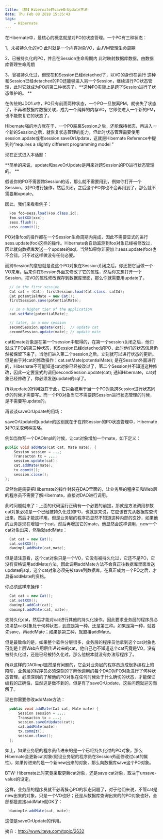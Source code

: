 ```yaml
---
title: 【摘】Hibernate的saveOrUpdate方法
date: Thu Feb 08 2018 15:35:43
tags:
	- Hibernate
---
```


在Hibernate中，最核心的概念就是对PO的状态管理。一个PO有三种状态： 

1、未被持久化的VO 
此时就是一个内存对象VO，由JVM管理生命周期 

2、已被持久化的PO，并且在Session生命周期内 
此时映射数据库数据，由数据库管理生命周期 

3、曾被持久化过，但现在和Session已经detached了，以VO的身份在运行 
这种和Session已经detached的PO还能够进入另一个Session，继续进行PO状态管理，此时它就成为PO的第二种状态了。**这种PO实际上是跨了Session进行了状态维护的。 **

在传统的JDO1.x中，PO只有前面两种状态，一个PO一旦脱离PM，就丧失了状态了，不再和数据库数据关联，成为一个纯粹的内存VO，它即使进入一个新的PM，也不能恢复它的状态了。 

Hibernate强的地方就在于，一个PO脱离Session之后，还能保持状态，再进入一个新的Session之后，就恢复状态管理的能力，但此时状态管理需要使用session.update或者session.saveOrUpdate，这就是Hibernate Reference中提到的“requires a slightly different programming model ” 

现在正式进入本话题： 
<!-- more -->
**简单的来说，update和saveOrUpdate是用来对跨Session的PO进行状态管理的。 **

假设你的PO不需要跨Session的话，那么就不需要用到，例如你打开一个Session，对PO进行操作，然后关闭，之后这个PO你也不会再用到了，那么就不需要用update。 

因此，我们来看看例子： 

``` java
  Foo foo=sess.load(Foo.class,id);
  foo.setXXX(xxx);
  sess.flush();
  sess.commit();
```
PO对象foo的操作都在一个Session生命周期内完成，因此不需要显式的进行sess.update(foo)这样的操作。Hibernate会自动监测到foo对象已经被修改过，因此就向数据库发送一个update的sql。当然如果你非要加上sess.update(foo)也不会错，只不过这样做没有任何必要。 

而跨Session的意思就是说这个PO对象在Session关闭之后，你还把它当做一个VO来用，后来你在Session外面又修改了它的属性，然后你又想打开一个Session，把VO的属性修改保存到数据库里面，那么你就需要用update了。 


``` java
  // in the first session   
  Cat cat = (Cat); firstSession.load(Cat.class, catId);   
  Cat potentialMate = new Cat();   
  firstSession.save(potentialMate);   

  // in a higher tier of the application   
  cat.setMate(potentialMate);   

  // later, in a new session   
  secondSession.update(cat);  // update cat   
  secondSession.update(mate); // update mate  
```
cat和mate对象是在第一个session中取得的，在第一个session关闭之后，他们就成了PO的第三种状态，和Session已经detached的PO，此时他们的状态信息仍然被保留下来了。当他们进入第二个session之后，立刻就可以进行状态的更新。但是由于对cat的修改操作：cat.setMate(potentialMate); 是在Session外面进行的，Hibernate不可能知道cat对象已经被改过了，第二个Session并不知道这种修改，因此一定要显式的调用secondSession.update(cat); 通知Hibernate，cat对象已经修改了，你必须发送update的sql了。 

所以update的作用就在于此，它只会被用于当一个PO对象跨Session进行状态同步的时候才需要写。而一个PO对象当它不需要跨Session进行状态管理的时候，是不需要写update的。 

再谈谈saveOrUpdate的用场： 

saveOrUpdate和update的区别就在于在跨Session的PO状态管理中，Hibernate对PO采取何种策略。 

例如当你写一个DAOImpl的时候，让cat对象增加一个mate，如下定义： 

``` java
public void addMate(Cat cat, Mate mate); {  
	Session session = ...;  
	Transacton tx = ...;  
	session.update(cat);  
	cat.addMate(mate);  
	tx.commit();  
	session.close();  
};  
```
显然你是需要把Hibernate的操作封装在DAO里面的，让业务层的程序员和Web层的程序员不需要了解Hibernate，直接对DAO进行调用。 

此时问题就来了：上面的代码运行正确有一个必要的前提，那就是方法调用参数cat对象必须是一个已经被持久化过的PO，也就是来说，它应该首先从数据库查询出来，然后才能这样用。但是业务层的程序员显然不知道这种内部的玄妙，如果他的业务是现在增加一个cat，然后再增加它的mate，他显然会这样调用，new一个cat对象出来，然后就addMate： 

``` java
  Cat cat = new Cat();  
  cat.setXXX();  
  daoimpl.addMate(cat,mate);  
```
但是请注意看，这个cat对象只是一个VO，它没有被持久化过，它还不是PO，它没有资格调用addMate方法，因此调用addMate方法不会真正往数据库里面发送update的sql，这个cat对象必须先被save到数据库，在真正成为一个PO之后，才具备addMate的资格。 

你必须这样来操作： 

``` java
  Cat cat = new Cat();  
  cat.setXXX();  
  daoimpl.addCat(cat);  
  daoimpl.addMate(cat, mate);  
```
先持久化cat，然后才能对cat进行其他的持久化操作。因此要求业务层的程序员必须清楚cat对象处于何种状态，到底是第一种，还是第三种。如果是第一种，就要先save，再addMate；如果是第三种，就直接addMate。 

但是最致命的是，如果整个软件分层很多，业务层的程序员他拿到这个cat对象也可能是上层Web应用层传递过来的cat，他自己也不知道这个cat究竟是VO，没有被持久化过，还是已经被持久化过，那么他根本就没有办法写程序了。 

所以这样的DAOImpl显然是有问题的，它会对业务层的程序员造成很多编程上的陷阱，业务层的程序员必须深刻的了解他调用的每个DAO对PO对象进行了何种状态管理，必须深刻的了解他的PO对象在任何时候处于什么确切的状态，才能保证编程的正确性，显然这是做不到的，但是有了saveOrUpdate，这些问题就迎刃而解了。 

现在你需要修改addMate方法： 

``` java
  public void addMate(Cat cat, Mate mate) {  
	  Session session = ...;  
	  Transacton tx = ...;  
	  session.saveOrUpdate(cat);
	  cat.addMate(mate);
	  tx.commit();
	  session.close();
  };  
```
如上，如果业务层的程序员传进来的是一个已经持久化过的PO对象，那么Hibernate会更新cat对象(假设业务层的程序员在Session外面修改过cat的属性)，如果传进来的是一个新new出来的对象，那么向数据库save这个PO对象。 

BTW: Hibernate此时究竟采取更新cat对象，还是save cat对象，取决于unsave-value的设定。 

这样，业务层的程序员就不必再操心PO的状态问题了，对于他们来说，不管cat是new出来的对象，只是一个VO也好；还是从数据库查询出来的的PO对象也好，全部都是直接addMate就OK了： 

``` java
  daoimple.addMate(cat, mate);  
```
这便是saveOrUpdate的作用。

摘自：http://www.iteye.com/topic/2632




